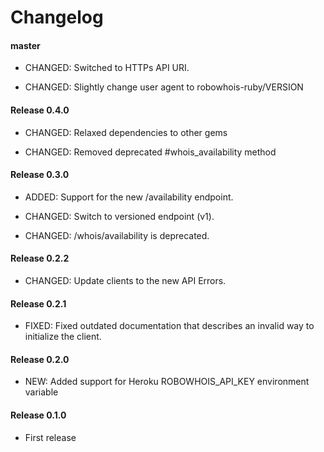 # Changelog


#### master

- CHANGED: Switched to HTTPs API URI.

- CHANGED: Slightly change user agent to robowhois-ruby/VERSION


#### Release 0.4.0

- CHANGED: Relaxed dependencies to other gems

- CHANGED: Removed deprecated #whois_availability method


#### Release 0.3.0

- ADDED: Support for the new /availability endpoint.

- CHANGED: Switch to versioned endpoint (v1).

- CHANGED: /whois/availability is deprecated.


#### Release 0.2.2

- CHANGED: Update clients to the new API Errors.


#### Release 0.2.1

- FIXED: Fixed outdated documentation that describes an invalid way to initialize the client.


#### Release 0.2.0

- NEW: Added support for Heroku ROBOWHOIS_API_KEY environment variable


#### Release 0.1.0

- First release
